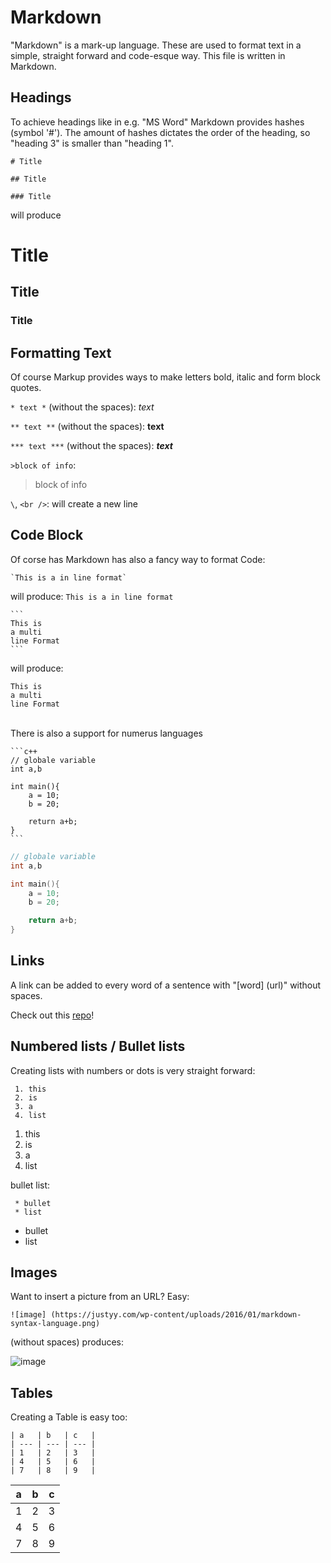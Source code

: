 # Markdown
"Markdown" is a mark-up language. These are used to format text in a simple, straight forward and code-esque way. This file is written in Markdown.

## Headings

To achieve headings like in e.g. "MS Word" Markdown provides hashes (symbol '#'). The amount of hashes dictates the order of the heading, so "heading 3" is smaller than "heading 1".

`# Title`

`## Title` 

`### Title` 

will produce

# Title
## Title
### Title

## Formatting Text
Of course Markup provides ways to make letters bold, italic and form block quotes.

` * text * ` (without the spaces): *text*

` ** text ** ` (without the spaces): **text**

` *** text *** ` (without the spaces): ***text***

`>block of info`:
>block of info

`\`, `<br />`: will create a new line 

## Code Block 
Of corse has Markdown has also a fancy way to format Code:

```
`This is a in line format`
```
will produce:
`This is a in line format`
<br />

````
```
This is 
a multi 
line Format 
```
````
will produce:
```
This is 
a multi 
line Format 
```
<br />
There is also a support for numerus languages

````
```c++
// globale variable
int a,b 

int main(){
    a = 10;
    b = 20;

    return a+b;
}
```
````

```c++
// globale variable
int a,b 

int main(){
    a = 10;
    b = 20;

    return a+b;
}
```

## Links

A link can be added to every word of a sentence with "[word] (url)" without spaces.

Check out this [repo](https://github.com/PhilippEil/sw_eng_notes)!

## Numbered lists / Bullet lists

Creating lists with numbers or dots is very straight forward:

```
 1. this 
 2. is 
 3. a 
 4. list 
```

1. this
2. is
3. a
4. list

bullet list:
```
 * bullet 
 * list 
```

* bullet
* list



## Images

Want to insert a picture from an URL? Easy:

` ![image] (https://justyy.com/wp-content/uploads/2016/01/markdown-syntax-language.png) `

(without spaces) produces:

![image](https://justyy.com/wp-content/uploads/2016/01/markdown-syntax-language.png)

## Tables
Creating a Table is easy too:
```
| a   | b   | c   |
| --- | --- | --- |
| 1   | 2   | 3   |
| 4   | 5   | 6   |
| 7   | 8   | 9   |
```

| a   | b   | c   |
| --- | --- | --- |
| 1   | 2   | 3   |
| 4   | 5   | 6   |
| 7   | 8   | 9   |

